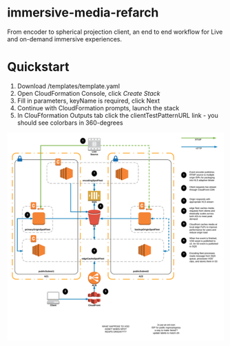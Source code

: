 # immersive-media-refarch
From encoder to spherical projection client, an end to end workflow for Live and on-demand immersive experiences.

# Quickstart

1. Download /templates/template.yaml 
2. Open CloudFormation Console, click _Create Stack_
3. Fill in parameters, keyName is required, click Next
4. Continue with CloudFormation prompts, launch the stack
5. In ClouFformation Outputs tab click the clientTestPatternURL link - you should see colorbars in 360-degrees

![Immersive reference architecture](immersive-detailed.png)

